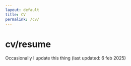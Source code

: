 ```yaml
---
layout: default
title: CV
permalink: /cv/
---
```


# cv/resume
Occasionally I update this thing (last updated: 6 feb 2025)